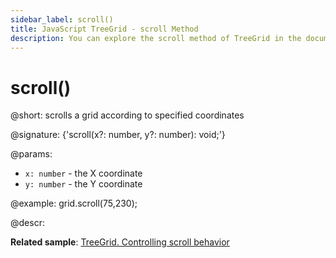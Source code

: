 ```yaml
---
sidebar_label: scroll()
title: JavaScript TreeGrid - scroll Method 
description: You can explore the scroll method of TreeGrid in the documentation of the DHTMLX JavaScript UI library. Browse developer guides and API reference, try out code examples and live demos, and download a free 30-day evaluation version of DHTMLX Suite.
---
```


# scroll()

@short: scrolls a grid according to specified coordinates

@signature: {'scroll(x?: number, y?: number): void;'}

@params:
- `x: number` - the X coordinate
- `y: number` - the Y coordinate

@example:
grid.scroll(75,230);

@descr:

**Related sample**: [TreeGrid. Controlling scroll behavior](https://snippet.dhtmlx.com/kxytdnvi)

[comment]: # (@related: treegrid/usage.md#controlling-scroll-behavior)

[comment]: # (@relatedapi: treegrid/api/treegrid_scrollto_method.md treegrid/api/treegrid_getscrollstate_method.md)
